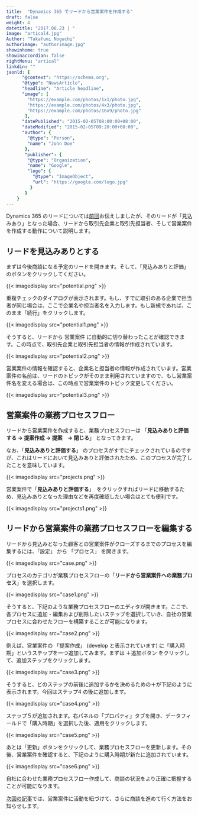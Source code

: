 ```yaml
---
title:  "Dynamics 365 でリードから営業案件を作成する"
draft: false
weight: 4
datetitle: "2017.08.23 | "
image: "artical4.jpg"
Author: "Takafumi Noguchi"
authorimage: "authorimage.jpg"
showinhome: true
showinaccordian: false
rightMenu: "artical"
linkdin: ""
jsonld: {
      "@context": "https://schema.org",
      "@type": "NewsArticle",
      "headline": "Article headline",
      "image": [
        "https://example.com/photos/1x1/photo.jpg",
        "https://example.com/photos/4x3/photo.jpg",
        "https://example.com/photos/16x9/photo.jpg"
       ],
      "datePublished": "2015-02-05T08:00:00+08:00",
      "dateModified": "2015-02-05T09:20:00+08:00",
      "author": {
        "@type": "Person",
        "name": "John Doe"
       },
       "publisher": {
        "@type": "Organization",
        "name": "Google",
        "logo": {
          "@type": "ImageObject",
          "url": "https://google.com/logo.jpg"
         }
       }
    }
---
```

<!-- Intro  -->
Dynamics 365 のリードについては[前回](#)お伝えしましたが、そのリードが「見込みあり」となった場合、リードから取引先企業と取引先担当者、そして営業案件を作成する動作について説明します。

## リードを見込みありとする
まずは今後商談になる予定のリードを開きます。そして、「見込みありと評価」のボタンをクリックしてください。
<!-- Image= potential.png -->
{{< imagedisplay src="potential.png" >}}

重複チェックのダイアログが表示されます。もし、すでに取引のある企業で担当者が同じ場合は、ここで企業名や担当者名を入力します。もし新規であれば、このまま「続行」をクリックします。
<!-- Image= potential1.png -->
{{< imagedisplay src="potential1.png" >}}

そうすると、リードから 営業案件 に自動的に切り替わったことが確認できます。この時点で、取引先企業と取引先担当者の情報が作成されています。
<!-- Image= potential2.png -->
{{< imagedisplay src="potential2.png" >}}

営業案件の情報を確認すると、企業名と担当者の情報が作成されています。営業案件の名前は、リードのトピックがそのまま利用されていますので、もし営業案件名を変える場合は、この時点で営業案件のトピック変更してください。
<!-- Image= potential3.png -->
{{< imagedisplay src="potential3.png" >}}

## 営業案件の業務プロセスフロー
リードから営業案件を作成すると、業務プロセスフローは 「**見込みありと評価する → 提案作成 → 提案　→ 閉じる**」 となってきます。

なお、「**見込みありと評価する**」 のプロセスがすでにチェックされているのですが、これはリードにおいて見込みありと評価されたため、このプロセスが完了したことを意味しています。
<!-- Image= projects.png -->
{{< imagedisplay src="projects.png" >}}

営業案件で「**見込みありと評価する**」　をクリックすればリードに移動するため、見込みありとなった理由などを再度確認したい場合はとても便利です。
<!-- Image= projects1.png -->
{{< imagedisplay src="projects1.png" >}}

## リードから営業案件の業務プロセスフローを編集する
リードから見込みとなった顧客との営業案件がクローズするまでのプロセスを編集するには、「設定」 から 「プロセス」 を開きます。
<!-- Image= case.png -->
{{< imagedisplay src="case.png" >}}

プロセスのカテゴリが業務プロセスフローの「**リードから営業案件への業務プロセス**」を選択します。
<!-- Image= case1.png -->
{{< imagedisplay src="case1.png" >}}

そうすると、下記のような業務プロセスフローのエディタが開きます。ここで、各プロセスに追加・編集および削除したいステップを選択していき、自社の営業プロセスに合わせたフローを構築することが可能になります。
<!-- Image= case2.png -->
{{< imagedisplay src="case2.png" >}}

例えば、営業案件の 「提案作成」 (develop と表示されています) に「購入時期」というステップを一つ追加してみます。まずは ＋追加ボタン をクリックして、追加ステップをクリックします。
<!-- Image= case3.png -->
{{< imagedisplay src="case3.png" >}}

そうすると、どのステップの前後に追加するかを決めるための＋が下記のように表示されます。今回はステップ4 の後に追加します。
<!-- Image= case4.png -->
{{< imagedisplay src="case4.png" >}}

ステップ５が追加されます。右パネルの「プロパティ」タブを開き、データフィールドで「購入時期」を選択した後、適用をクリックします。
<!-- Image= case5.png -->
{{< imagedisplay src="case5.png" >}}

あとは「更新」ボタンをクリックして、業務プロセスフローを更新します。その後、営業案件を確認すると、下記のように購入時期が新たに追加されています。
<!-- Image= case6.png -->
{{< imagedisplay src="case6.png" >}}

自社に合わせた業務プロセスフロー作成して、商談の状況をより正確に把握することが可能になります。

[次回の記事](#)では、営業案件に活動を紐づけて、さらに商談を進めて行く方法をお知らせします。